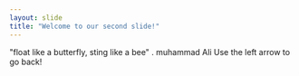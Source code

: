 ```yaml
---
layout: slide
title: "Welcome to our second slide!"
---
```

"float like a butterfly, sting like a bee" . muhammad Ali
Use the left arrow to go back!
